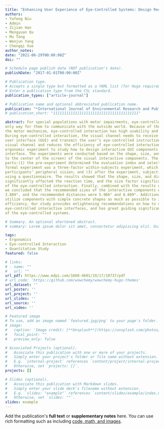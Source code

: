 ```yaml
---
title: "Enhancing User Experience of Eye-Controlled Systems: Design Recommendations on the Optimal Size, Distance and Shape of Interactive Components from the Perspective of Peripheral Vision"
authors:
- Yafeng Niu
- Admin
- Zijian Han
- Mengyuan Qu
- Mu Tong
- Wenjun Yang
- Chengqi Xue
author_notes:
date: "2021-08-29T00:00:00Z"
doi: ""

# Schedule page publish date (NOT publication's date).
publishDate: "2017-01-01T00:00:00Z"

# Publication type.
# Accepts a single type but formatted as a YAML list (for Hugo requirements).
# Enter a publication type from the CSL standard.
publication_types: ["article-journal"]

# Publication name and optional abbreviated publication name.
publication: "*International Journal of Environmental Research and Public Health, 19*(17)"
# publication_short: "111111111111111111111111111111111111111"

abstract: For special populations with motor impairments, eye-controlled interaction may be the
only way for them to communicate with the outside world. Because of the dominance of vision in
the motor mechanism, eye-controlled interaction has high usability and important research value.
During eye-controlled interaction, the visual channel needs to receive information from the graphical
user interface (GUI) and transmit the user’s eye-controlled instructions, which overburdens the
visual channel and reduces the efficiency of eye-controlled interaction. This study presents an
ergonomic experiment to study how to design interactive GUI components in an eye-controlled user
interface. The experiments were conducted based on the shape, size, and distance (from the object
to the center of the screen) of the visual interactive components. The experiment comprised three
parts:(1) the pre-experiment determined the evaluation index and selected the icon material; (2) the
formal experiment was a three-factor within-subjects experiment, which included a search task using
participants’ peripheral vision; and (3) after the experiment, subjective evaluations were conducted
using a questionnaire. The results showed that the shape, size, and distance of the interactive object
significantly affected the reaction time, and the size factor significantly affected the movement time
of the eye-controlled interaction. Finally, combined with the results of the subjective evaluation,
we concluded that the recommended sizes of the interactive components were 2.889°, 3.389°, and
3.889°, and the recommended distances were 5.966° and 8.609°. Additionally, designers should
utilize components with simple concrete shapes as much as possible to improve user recognition
efficiency. Our study provides enlightening recommendations on how to design components in
eye-controlled interactive interfaces, and has great guiding significance for building design standards
of the eye-controlled systems.

# Summary. An optional shortened abstract.
# summary: Lorem ipsum dolor sit amet, consectetur adipiscing elit. Duis posuere tellus ac convallis placerat. Proin tincidunt magna sed ex sollicitudin condimentum.

tags:
- Ergonomics
- Eye-controlled Interaction
- Quantitative Study
featured: false

# links:
# - name: ""
#   url: ""
url_pdf: https://www.mdpi.com/1660-4601/19/17/10737/pdf
# url_code: 'https://github.com/wowchemy/wowchemy-hugo-themes'
url_dataset: ''
url_poster: ''
url_project: ''
url_slides: ''
url_source: ''
url_video: ''

# Featured image
# To use, add an image named `featured.jpg/png` to your page's folder. 
# image:
#   caption: 'Image credit: [**Unsplash**](https://unsplash.com/photos/jdD8gXaTZsc)'
#   focal_point: ""
#   preview_only: false

# Associated Projects (optional).
#   Associate this publication with one or more of your projects.
#   Simply enter your project's folder or file name without extension.
#   E.g. `internal-project` references `content/project/internal-project/index.md`.
#   Otherwise, set `projects: []`.
projects: []

# Slides (optional).
#   Associate this publication with Markdown slides.
#   Simply enter your slide deck's filename without extension.
#   E.g. `slides: "example"` references `content/slides/example/index.md`.
#   Otherwise, set `slides: ""`.
slides: example
---
```


<!-- {{% callout note %}}
Click the *Cite* button above to demo the feature to enable visitors to import publication metadata into their reference management software.
{{% /callout %}}

{{% callout note %}}
Create your slides in Markdown - click the *Slides* button to check out the example.
{{% /callout %}} -->

Add the publication's **full text** or **supplementary notes** here. You can use rich formatting such as including [code, math, and images](https://wowchemy.com/docs/content/writing-markdown-latex/). 

